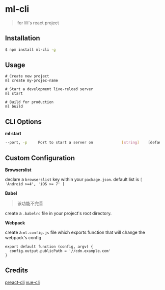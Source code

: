 ml-cli
=======
> for lili's react project

Installation
------------

```bash
$ npm install ml-cli -g
```

Usage
-----

```
# Create new project
ml create my-projec-name

# Start a development live-reload server
ml start

# Build for production
ml build
```

CLI Options
-----------

**ml start**

```bash
--port, -p     Port to start a server on             [string]    [default: "8080"]
```


Custom Configuration
--------------------

**Browserslist**

declare a `browserslist` key within your `package.json`. default list is `[ 'Android >=4', 'iOS >= 7' ]`


**Babel**
> 该功能不完善

create a `.babelrc` file in your project's root directory.


**Webpack**

create a `ml.config.js` file which exports function that will change the webpack's config

```
export default function (config, argv) {
  config.output.publicPath = '//cdn.example.com'
}
```

Credits
-------

[preact-cli](https://github.com/developit/preact-cli)
[vue-cli](https://github.com/vuejs/vue-cli)
